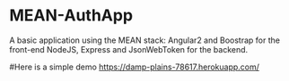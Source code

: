# MEAN-AuthApp

A basic application using the MEAN stack:
Angular2 and Boostrap for the front-end
NodeJS, Express and JsonWebToken for the backend.

#Here is a simple demo
https://damp-plains-78617.herokuapp.com/
